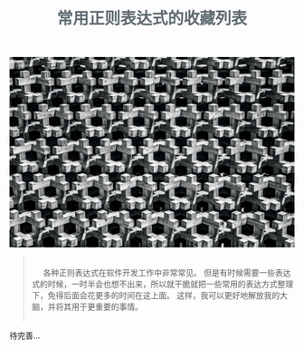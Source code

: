 <script>
var pageHeader=document.getElementsByClassName("page-header")[0].innerHTML;
 pageHeader="<center><img style='border-radius: 50% !important;' src='https://avatars.githubusercontent.com/u/88264073?s=400&amp;u=63e618520a5b6aa87636714e69f8228374c4e9b1&amp;v=4' width='200' height='200' alt='@anigkus' title='Github of Anigkus' ></center>"+pageHeader;
document.getElementsByClassName("page-header")[0].innerHTML=pageHeader;
</script>

<h1 style="color:#606c71;text-align:center;" >常用正则表达式的收藏列表</h1><br/>

![Favorite list of frequently used regular expressions](../assets/images/favorite-list-of-frequently-used-regular-expressions/figure-1.jpg "Github of Anigkus")

> <br/>
> &nbsp;&nbsp;&nbsp;&nbsp; 各种正则表达式在软件开发工作中非常常见。 但是有时候需要一些表达式的时候，一时半会也想不出来，所以就干脆就把一些常用的表达方式整理下，免得后面会花更多的时间在这上面。 这样，我可以更好地解放我的大脑，并将其用于更重要的事情。<br/>
> <br/>
> 
待完善...
